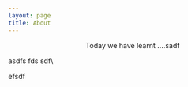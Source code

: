 ```yaml
---
layout: page
title: About
---
```

<p  style="text-align:center;">
Today we have learnt ….sadf 

asdfs fds sdf\


 efsdf 
</p>